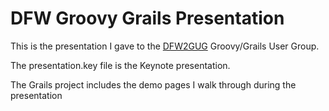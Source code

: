 # DFW Groovy Grails Presentation

This is the presentation I gave to the [DFW2GUG](http://www.dfw2gug.org/) Groovy/Grails User Group.

The presentation.key file is the Keynote presentation.

The Grails project includes the demo pages I walk through during the presentation